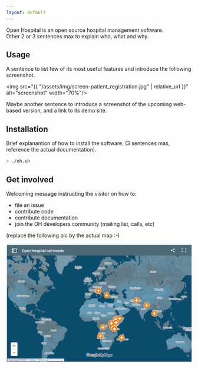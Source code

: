 ```yaml
---
layout: default
---
```


Open Hospital is an open source hospital management software.  
Other 2 or 3 sentences max to explain who, what and why.

## Usage

A sentence to list few of its most useful features and introduce the following screenshot.

<img src="{{ "/assets/img/screen-patient_registration.jpg" | relative_url }}" alt="screenshot" width="70%"/>

Maybe another sentence to introduce a screenshot of the upcoming web-based version, 
and a link to its demo site.

## Installation

Brief explanantion of how to install the software. (3 sentences max, 
reference the actual documentation).

```bash
> ./oh.sh
```

## Get involved

Welcoming message instructing the visitor on how to:
 - file an issue 
 - contribute code
 - contribute documentation
 - join the OH developers community (mailing list, calls, etc)

(replace the following pic by the actual map :-)

![oh-map](/assets/img/oh-map.png)
